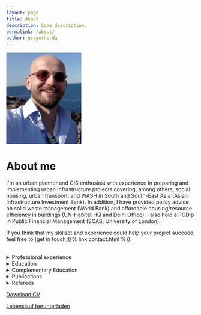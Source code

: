 ```yaml
---
layout: page
title: About
description: Some description.
permalink: /about/
author: gregorherda
---
```


<img class="img-rounded" width="200px" src="/assets/img/uploads/profile.png">

# About me

I'm an urban planner and GIS enthusiast with experience in preparing and implementing urban infrastructure projects covering, among others, social housing, urban transport, and WASH in South and South-East Asia (Asian Infrastructure Investment Bank). In addition, I have provided policy advice on solid waste management (World Bank) and affordable housing/resource efficiency in buildings (UN-Habitat HQ and Delhi Office). I also hold a PGDip in Public Financial Management (SOAS, University of London).

If you think that my skillset and experience could help your project succeed, feel free to [get in touch]({% link contact.html %}).

<br>


<details markdown=block>
<summary markdown=span>Professional experience</summary>

| **From - To**  | **Position**  |
|---|---|
|  **03.2021 – 06.2021** | **World Bank Group/IFC – Headquarters (Washington, D.C.) and Nigeria Country Office (Abuja)**<br>*Consultant (home-based)*{::nomarkdown}<ul><li>Developed a Lagos/Nigeria solid waste management sector brief and firm ToR incl. database design</li></ul>{:/}  |
|  **11.2019 – 09.2020** | **Asian Infrastructure Investment Bank (AIIB) – Beijing, China**<br>*Investment Operations Specialist (Urban WASH, Housing, Transport and Solid Waste Management)*{::nomarkdown}<ul><li>Lead and co-lead urban infrastructure projects in South and South-East Asia, e.g. as:</li><ul><li>Project team leader: Andhra Pradesh Urban Water Supply and Septage Management Improvement Project (USD400 m, implementation, providing WASH infrastructure for 50 towns)</li><li>Project team leader: Colombo Urban Regeneration Project (USD200 m, implementation phase: construction of social housing for 5,500 households and PPP land redevelopment)</li><li>Back-up team leader: Mumbai Urban Transport Project 3 (USD500 m, implementation phase, covering track extension, trespass control, station development, and technical assistance)</li><li>Back-up team leader: Mumbai Urban Transport Project 3A-1 (USD500 m, preparation, covering communications-based train control (CBTC), station development, and technical assistance)</li></ul></ul>{:/}  |
| **11.2017 - 11.2019**  | **Asian Infrastructure Investment Bank (AIIB) – Beijing, China**<br>*[Young Professional](https://www.aiib.org/en/opportunities/career/young-professionals-program/index.html)*{::nomarkdown}<ul><li>Prepared and implemented projects covering low-income housing, Bus Rapid Transit; light rail; multi-sectoral urban, rural, and tourism infrastructure; solid waste management; and building retrofits in Central, South, and South East Asia with wide-ranging responsibilities including:</li><ul><li>evaluating project alignment with local, regional and national development plans;</li><li>due diligence and drafting of project documents during all stages of the project cycle;<li>conducting economic and financial analyses of project proposals;</li><li>evaluation of technical designs, environmental and social safeguards, procurement and implementation arrangements, results frameworks, and counterparty integrity;</li><li>improvement of project design, including through independent engagement with clients;</li><li>managing individual consultants and consulting firms;</li></ul><li>Supported the Risk Management Department’s compliance work on Know Your Counterparty (KYC), Anti-Money-Laundering, and Countering the Financing of Terrorism (AML/CFT).</li></ul>{:/} |
| **03.2017 – 10.2017**  | **UN-Habitat, Regional Office for Asia and the Pacific – New Delhi, India**<br>*Regional Housing Advisor for UN-Habitat India, Sri Lanka, and Afghanistan Country Offices*{::nomarkdown}<ul><li>Coordinated India’s draft National Urban Housing and Habitat Policy 2017 and, inter alia, lead a National Housing Programme proposal for Afghanistan all in close collaboration with line ministries.</li></ul>></ul>{:/} |
| **11.2014 – 03.2017**  | **UN-Habitat, Housing and Slum Upgrading Branch, Housing Unit – Nairobi, Kenya  **<br>*Consultant, Sustainable Housing*{::nomarkdown}<ul><li>Prepared, and participated in, global fora (e.g. COP21-23, Habitat III/New Urban Agenda, WSBE)</li><li>Housing Lead for the 10YFP Sustainable Building and Construction program, coordinator for the Global Network for Sustainable Housing, and lead for development of SDG Target 11.c metadata </li><li>Advised on national housing policies and housing sector profiles for several Sub-Saharan African countries as well as Afghanistan</li><li>Advised for the <a href="http://mainstreamingsustainablehousing.org/">Mainstreaming Sustainable Social Housing in India</a> project</li></ul)>{:/}  |
| **06.2014 – 10.2014**  | **UN-Habitat, Housing and Slum Upgrading Branch, Housing Unit – Nairobi, Kenya**<br>*Intern, Sustainable Housing*  |
| **09.2008 – 09.2012**  | **2 years each working as a lecturer/interpreter in Taiyuan, China, and translator in Cork, Ireland**<br>*Intern, Sustainable Housing*  |

</details>

<details markdown=block>
<summary markdown=span>Education</summary>

| **From - To**  | **Course**  |
|:---:|---|
|  **09.2020 – 09.2021** | **Master of Science in Geographic Information Systems**<br>Ulster University, United Kingdom {::nomarkdown}<ul><li><b>Modules</b>: Principles of GIS*, Spatial Data Management*, Introduction to Remote Sensing*, GIS Databases*, Spatial Analysis and Modeling*, Web-based GIS*, GIS for Environmental Manage-ment*, Programming for GIS and Remote Sensing* (* Completed with Distinction)</li><li><b>MSc Thesis Topic</b>: “<i>Python for Smarter Cities: Comparison of Python libraries for static and interactive visualisations of large vector data</i>”</li></ul>{:/}  |
| **09.2019**  | **Fitch-led Credit and Investment Program, Asian Infrastructure Investment Bank** {::nomarkdown}<ul><li><b>Modules</b>: Financial Statement Analysis, Sovereign and Country Risk, Corporate Credit Analysis, Corporate Rating Methodology, Financial Modeling</li></ul>{:/}  |
| **08.2016 – 12.2018**  | **Post-Graduate Diploma in Public Financial Management** (ACCA-endorsed)<br>Centre for Financial and Management Studies, SOAS, University of London, United Kingdom  {::nomarkdown}<ul><li><b>Modules</b>: Revenue (<i>tax policy and administration, local revenues, budget deficits and national debt, foreign aid</i>); Privatisation and Public-Private Partnerships; Planning and Performance (<i>budgeting, costing, budget execution, accounting & reporting, performance monitoring</i>); International Public Sector Accounting Standards (IPSAS)</li></ul>{:/} |
| **11.2015**  | **Post-Graduate Diploma in Developing Social Housing Projects** <br>Institute for Housing and Urban Development Studies (IHS), Erasmus University Rotterdam {::nomarkdown}<ul><li><b>Modules</b>: Housing needs assessments; housing design and human settlements planning; social housing policy and programmes; finance, management and maintenance of social housing, including subsidies and PPPs, performance contracting, and institution building; land economics</li></ul>{:/}|
| **09.2012 – 05.2014**  | **Masters in Planning and Sustainable Development (MPlan)** (RTPI-accredited)<br>Centre for Planning Education and Research (CPER), University College Cork, Ireland {::nomarkdown}<ul><li><b>Awards and Results: </b>Full Taught Masters Scholarship; Second Class Honours, Grade 1</li><li><b>Modules</b> (<i>inter alia</i>): Housing, Social Change and Community Needs; Plan-making and Forward Planning Skills; Spatial Planning for Cities and Regions; Drawing, Spatial Data and Observation Skills; Urban Design; Property, Sustainable Growth and Enterprise</li></ul>{:/} |
| **2005 – 2008**  | **Bachelor of Arts in Sinology (Chinese Studies) and English Studies**<br>Ruhr-Universität Bochum – Bochum, Germany {::nomarkdown}<ul><li><b>Results</b>: First Class Honours</li></ul>{:/}  |

</details>

<details markdown=block>
<summary markdown=span>Complementary Education</summary>

| **Area**  |  **Skills** |
|---|---|
| **Computer Skills**  | Microsoft Office 365 – QGIS, ArcGIS Pro – Python (analysis and visualisations, [profile on GitHub](https://github.com/gregorhd/)) – PostgreSQL, PostGIS – GeoServer, OpenLayers – ERDAS IMAGINE/Google Earth Engine – JASP/SPSS  |
| **Languages**  |  **German**: Native; English: Native speaker equivalent; **Chinese**: HSK Grade Level 7; **French**: Basic |

</details>

<details markdown=block>
<summary markdown=span>Publications</summary>

| **Year**  | **Publication**  |
|---|---|
| **2014**  |  Dwyer, B. and Herda, G. (2014) ‘Can the planning system assist in promoting the uptake of CHP in residential or commercial developments in Ireland?’. *Pleanáil: Journal of the Irish Planning Institute*, Issue 20, Winter 2014. |
| **2017**  | UN-Habitat (2017) *[Building Sustainability Assessment and Benchmarking](https://unhabitat.org/books/building-sustainability-assessment-and-benchmarking/)*. [Lead author]  |
| **2017**  | Herda, G., Sangori, R. and Bock, M.C.D. (2017) ‘[Low cost, low carbon, but no data: Kenya’s struggle to develop the availability of performance data for building products](http://www.sciencedirect.com/science/article/pii/S1878029617301408)’.  |
| **2017**  | Herda et al. (2017) *[Sustainable social housing in India: definition, challenges and opportunities](https://1b4bbe4f-b27f-4291-b0b9-3a0a9be6203f.filesusr.com/ugd/caf2de_829d1d976a8c42f989c8b03b7de9d0e0.pdf)*.  |

</details>

<details markdown=block>
<summary markdown=span>Referees</summary>

Contact details for references are provided upon request.

</details>

<a href="/assets/img/uploads/2021 08 Gregor Herda_CV_refs removed.pdf">Download CV</a>

<a href="/assets/img/uploads/2021 08 Gregor Herda_Lebenslauf_Referenzen entfernt.pdf">Lebenslauf herunterladen</a>





